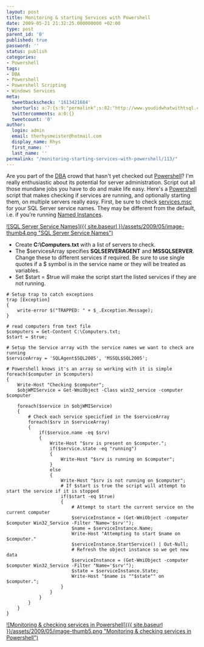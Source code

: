 ```yaml
---
layout: post
title: Monitoring & starting Services with Powershell
date: 2009-05-21 21:32:25.000000000 +02:00
type: post
parent_id: '0'
published: true
password: ''
status: publish
categories:
- Powershell
tags:
- DBA
- Powershell
- Powershell Scripting
- Windows Services
meta:
  tweetbackscheck: '1613421684'
  shorturls: a:7:{s:9:"permalink";s:82:"http://www.youdidwhatwithtsql.com/monitoring-starting-services-with-powershell/113";s:7:"tinyurl";s:25:"http://tinyurl.com/q957ve";s:4:"isgd";s:17:"http://is.gd/PpsO";s:5:"bitly";s:19:"http://bit.ly/PX4yI";s:5:"snipr";s:22:"http://snipr.com/jis3u";s:5:"snurl";s:22:"http://snurl.com/jis3u";s:7:"snipurl";s:24:"http://snipurl.com/jis3u";}
  twittercomments: a:0:{}
  tweetcount: '0'
author:
  login: admin
  email: therhysmeister@hotmail.com
  display_name: Rhys
  first_name: ''
  last_name: ''
permalink: "/monitoring-starting-services-with-powershell/113/"
---
```

Are you part of the [DBA](http://en.wikipedia.org/wiki/Database_administrator) crowd that hasn't yet checked out [Powershell](http://www.microsoft.com/windowsserver2003/technologies/management/powershell/default.mspx)? I'm really enthusiastic about its potential for server administration. Script out all those mundane jobs you have to do and make life easy. Here's a [Powershell](http://www.microsoft.com/windowsserver2003/technologies/management/powershell/default.mspx) script that makes checking if services are running, and optionally starting them, on multiple servers really easy. First, be sure to check [services.msc](http://en.wikipedia.org/wiki/Windows_service#Managing_services) for your SQL Server service names. They may be different from the default, i.e. if you’re running [Named Instances](http://msdn.microsoft.com/en-us/library/ms165614.aspx).

[![SQL Server Service Names]({{ site.baseurl }}/assets/2009/05/image-thumb4.png "SQL Server Service Names")](http://www.youdidwhatwithtsql.com/wp-content/uploads/2009/05/image4.png)&nbsp;

- Create **C:\Computers.txt** with a list of servers to check. 
- The $servicesArray specifies **SQLSERVERAGENT** and **MSSQLSERVER**. Change these to different services if required. Be sure to use single quotes if a $ symbol is in the service name or they will be treated as variables. 
- Set $start = $true will make the script start the listed services if they are not running. 

```
# Setup trap to catch exceptions
trap [Exception]
{
	write-error $("TRAPPED: " + $_.Exception.Message);
}

# read computers from text file
$computers = Get-Content C:\Computers.txt;
$start = $true;

# Setup the Service array with the service names we want to check are running
$serviceArray = 'SQLAgent$SQL2005', 'MSSQL$SQL2005';

# Powershell knows it's an array so working with it is simple
foreach($computer in $computers)
{
	Write-Host "Checking $computer";
	$objWMIService = Get-WmiObject -Class win32_service -computer $computer

	foreach($service in $objWMIService)
	{
		# Check each service specicfied in the $serviceArray
		foreach($srv in $serviceArray)
		{
			if($service.name -eq $srv)
			{
				Write-Host "$srv is present on $computer.";
				if($service.state -eq "running")
				{
					Write-Host "$srv is running on $computer";
				}
				else
				{
					Write-Host "$srv is not running on $computer";
					# If $start is true the script will attempt to start the service if it is stopped
					if($start -eq $true)
					{
						# Attempt to start the current service on the current computer
						$serviceInstance = (Get-WmiObject -computer $computer Win32_Service -Filter "Name='$srv'");
						$name = $serviceInstance.Name;
						Write-Host "Attempting to start $name on $computer."
						$serviceInstance.StartService() | Out-Null;
						# Refresh the object instance so we get new data
						$serviceInstance = (Get-WmiObject -computer $computer Win32_Service -Filter "Name='$srv'");
						$state = $serviceInstance.State;
						Write-Host "$name is ""$state"" on $computer.";
					}
				}
			}
		}
	}
}
```

[![Monitoring & checking services in Powershell]({{ site.baseurl }}/assets/2009/05/image-thumb5.png "Monitoring & checking services in Powershell")](http://www.youdidwhatwithtsql.com/wp-content/uploads/2009/05/image5.png)

